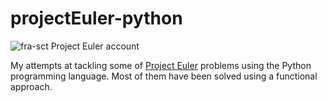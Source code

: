 # projectEuler-python 

![fra-sct Project Euler account](https://projecteuler.net/profile/fra-sct.png)

My attempts at tackling some of [Project Euler][projectEuler] problems using the Python programming language.
Most of them have been solved using a functional approach.

[projectEuler]: <https://projecteuler.net/>
